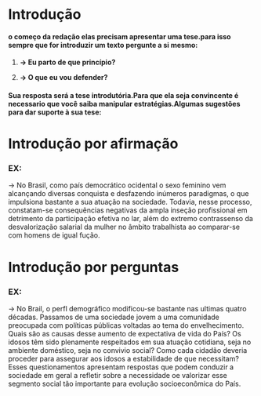 # Introdução
#### o começo da redação elas precisam apresentar uma tese.para isso sempre que for introduzir um texto pergunte a si mesmo:

1. __-> Eu parto de que princípio?__

2. __-> O que eu vou defender?__

#### Sua resposta será a tese introdutória.Para que ela seja convincente é necessario que você saiba manipular estratégias.Algumas sugestões para dar suporte à sua tese:

# Introdução por afirmação
### EX:
-> No Brasil, como país democrático ocidental o sexo feminino vem alcançando diversas conquista e desfazendo inúmeros paradigmas, o que impulsiona bastante a sua atuação na sociedade. Todavia, nesse processo, constatam-se consequências negativas da ampla inseção profissional em detrimento da participação efetiva no lar, além do extremo contrassenso da desvalorização salarial da mulher no âmbito trabalhista ao comparar-se com homens de igual fução.
# Introdução por perguntas
### EX:
-> No Brail, o perfl demográfico modificou-se bastante nas ultimas quatro décadas. Passamos de uma sociedade jovem a uma comunidade preocupada com políticas públicas voltadas ao tema do envelhecimento. Quais são as causas desse aumento de expectativa de vida do País? Os idosos têm sido plenamente respeitados em sua atuação cotidiana, seja no ambiente doméstico, seja no convivio social? Como cada cidadão deveria proceder para assegurar aos idosos a estabilidade de que necessitam? Esses questionamentos apresentam respostas que podem conduzir a sociedade em geral a refletir sobre a necessidade oe valorizar esse segmento social tão importante para evolução socioeconômica do País.